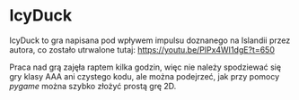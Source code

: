 # IcyDuck

IcyDuck to gra napisana pod wpływem impulsu doznanego na Islandii przez autora, co zostało utrwalone tutaj:
https://youtu.be/PlPx4WI1dgE?t=650

Praca nad grą zajęła raptem kilka godzin, więc nie należy spodziewać się gry klasy AAA ani czystego kodu, ale można podejrzeć, jak przy pomocy _pygame_ można szybko złożyć prostą grę 2D.
